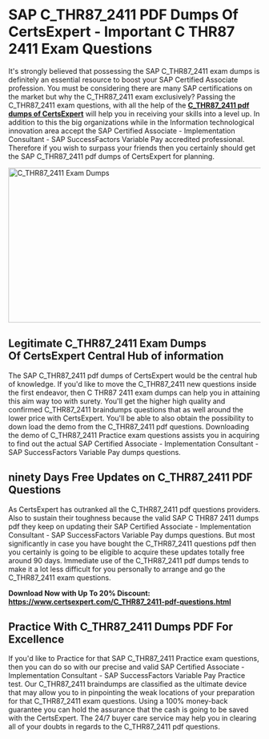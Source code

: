 <h1><strong>SAP C_THR87_2411 PDF Dumps Of CertsExpert - Important C THR87 2411 Exam Questions</strong></h1>
<p>It's strongly believed that possessing the SAP C_THR87_2411 exam dumps is definitely an essential resource to boost your SAP Certified Associate profession. You must be considering there are many SAP certifications on the market but why the C_THR87_2411 exam exclusively? Passing the C_THR87_2411 exam questions, with all the help of the <strong><a href="https://www.certsexpert.com/C_THR87_2411-pdf-questions.html">C_THR87_2411 pdf dumps of CertsExpert</a></strong>&nbsp;will help you in receiving your skills into a level up. In addition to this the big organizations while in the Information technological innovation area accept the SAP Certified Associate - Implementation Consultant - SAP SuccessFactors Variable Pay accredited professional. Therefore if you wish to surpass your friends then you certainly should get the SAP C_THR87_2411 pdf dumps of CertsExpert for planning.</p>
<p><img src="https://i.ibb.co/PY913Pq/C-THR87-2411.png" alt="C_THR87_2411 Exam Dumps" width="550" height="309" /></p>
<h2><strong>Legitimate C_THR87_2411 Exam Dumps Of&nbsp;</strong><strong>CertsExpert </strong><strong>Central Hub of information</strong></h2>
<p>The SAP C_THR87_2411 pdf dumps of CertsExpert would be the central hub of knowledge. If you'd like to move the C_THR87_2411 new questions inside the first endeavor, then C THR87 2411 exam dumps can help you in attaining this aim way too with surety. You'll get the higher high quality and confirmed C_THR87_2411 braindumps questions that as well around the lower price with CertsExpert. You'll be able to also obtain the possibility to down load the demo from the C_THR87_2411 pdf questions. Downloading the demo of C_THR87_2411 Practice exam questions assists you in acquiring to find out the actual SAP Certified Associate - Implementation Consultant - SAP SuccessFactors Variable Pay dumps questions.</p>
<h2><strong>ninety Days Free Updates on C_THR87_2411 PDF Questions</strong></h2>
<p>As CertsExpert&nbsp;has outranked all the C_THR87_2411 pdf questions providers. Also to sustain their toughness because the valid SAP C THR87 2411 dumps pdf they keep on updating their SAP Certified Associate - Implementation Consultant - SAP SuccessFactors Variable Pay dumps questions. But most significantly in case you have bought the C_THR87_2411 questions pdf then you certainly is going to be eligible to acquire these updates totally free around 90 days. Immediate use of the C_THR87_2411 pdf dumps tends to make it a lot less difficult for you personally to arrange and go the C_THR87_2411 exam questions.</p>
<p><strong>Download Now with Up To 20% Discount: <a href="https://www.certsexpert.com/C_THR87_2411-pdf-questions.html">https://www.certsexpert.com/C_THR87_2411-pdf-questions.html</a></strong></p>
<h2><strong>Practice With C_THR87_2411 Dumps PDF For Excellence</strong></h2>
<p>If you'd like to Practice for that SAP C_THR87_2411 Practice exam questions, then you can do so with our precise and valid SAP Certified Associate - Implementation Consultant - SAP SuccessFactors Variable Pay Practice test. Our C_THR87_2411 braindumps are classified as the ultimate device that may allow you to in pinpointing the weak locations of your preparation for that C_THR87_2411 exam questions. Using a 100% money-back guarantee you can hold the assurance that the cash is going to be saved with the CertsExpert. The 24/7 buyer care service may help you in clearing all of your doubts in regards to the C_THR87_2411 pdf questions.</p>
